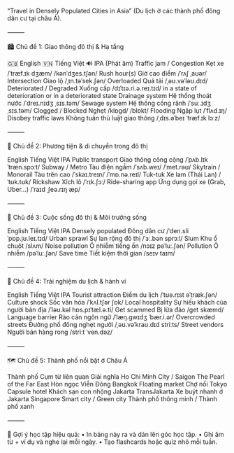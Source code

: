 “Travel in Densely Populated Cities in Asia” (Du lịch ở các thành phố đông dân cư tại châu Á).

⸻

🏙️ Chủ đề 1: Giao thông đô thị & Hạ tầng

🇬🇧 English	🇻🇳 Tiếng Việt	🔊 IPA (Phát âm)
Traffic jam / Congestion	Kẹt xe	/ˈtræf.ɪk dʒæm/ /kənˈdʒes.tʃən/
Rush hour(s)	Giờ cao điểm	/ˈrʌʃ ˌaʊər/
Intersection	Giao lộ	/ˌɪn.təˈsek.ʃən/
Overloaded	Quá tải	/ˌəʊ.vəˈləʊ.dɪd/
Deteriorated / Degraded	Xuống cấp	/dɪˈtɪə.ri.ə.reɪ.tɪd/
in a state of deterioration or in a deteriorated state
Drainage system	Hệ thống thoát nước	/ˈdreɪ.nɪdʒ ˌsɪs.təm/
Sewage system	Hệ thống cống rãnh	/ˈsuː.ɪdʒ ˌsɪs.təm/
Clogged / Blocked	Nghẹt	/klɒɡd/ /blɒkt/
Flooding	Ngập lụt	/ˈflʌd.ɪŋ/
Disobey traffic laws	Không tuân thủ luật giao thông	/ˌdɪs.əˈbeɪ ˈtræf.ɪk lɔːz/


⸻

🚗 Chủ đề 2: Phương tiện & di chuyển trong đô thị

English	Tiếng Việt	IPA
Public transport	Giao thông công cộng	/ˈpʌb.lɪk ˈtræn.spɔːt/
Subway / Metro	Tàu điện ngầm	/ˈsʌb.weɪ/ /ˈmet.rəʊ/
Skytrain / Monorail	Tàu trên cao	/ˈskaɪ.treɪn/ /ˈmɒ.nə.reɪl/
Tuk-tuk	Xe lam (Thái Lan)	/ˈtʊk.tʊk/
Rickshaw	Xích lô	/ˈrɪk.ʃɔː/
Ride-sharing app	Ứng dụng gọi xe (Grab, Uber…)	/ˈraɪd ˌʃeə.rɪŋ æp/


⸻

🌇 Chủ đề 3: Cuộc sống đô thị & Môi trường sống

English	Tiếng Việt	IPA
Densely populated	Đông dân cư	/ˈden.sli ˈpɒp.jʊ.leɪ.tɪd/
Urban sprawl	Sự lan rộng đô thị	/ˈɜː.bən sprɔːl/
Slum	Khu ổ chuột	/slʌm/
Noise pollution	Ô nhiễm tiếng ồn	/nɔɪz pəˈluː.ʃən/
Pollution	Ô nhiễm	/pəˈluː.ʃən/
Save time	Tiết kiệm thời gian	/seɪv taɪm/


⸻

🧳 Chủ đề 4: Trải nghiệm du lịch & hành vi

English	Tiếng Việt	IPA
Tourist attraction	Điểm du lịch	/ˈtʊə.rɪst əˈtræk.ʃən/
Culture shock	Sốc văn hóa	/ˈkʌl.tʃər ʃɒk/
Local hospitality	Sự hiếu khách của người bản địa	/ˈləʊ.kəl hɒs.pɪˈtæl.ə.ti/
Get scammed	Bị lừa đảo	/ɡet skæmd/
Language barrier	Rào cản ngôn ngữ	/ˈlæŋ.ɡwɪdʒ ˈbær.i.ər/
Overcrowded streets	Đường phố đông nghẹt người	/ˌəʊ.vəˈkraʊ.dɪd striːts/
Street vendors	Người bán hàng rong	/striːt ˈven.dəz/


⸻

🗺️ Chủ đề 5: Thành phố nổi bật ở Châu Á

Thành phố	Cụm từ liên quan	Giải nghĩa
Ho Chi Minh City / Saigon	The Pearl of the Far East	Hòn ngọc Viễn Đông
Bangkok	Floating market	Chợ nổi
Tokyo	Capsule hotel	Khách sạn con nhộng
Jakarta	TransJakarta	Xe buýt nhanh ở Jakarta
Singapore	Smart city / Green city	Thành phố thông minh / Thành phố xanh


⸻

📌 Gợi ý học tập hiệu quả:
	•	In bảng này ra và dán lên góc học tập.
	•	Ghi âm từ + ví dụ và nghe lại mỗi ngày.
	•	Tạo flashcards hoặc quiz nhỏ mỗi tuần.

